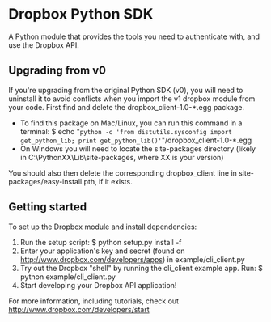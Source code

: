 Dropbox Python SDK
==================

A Python module that provides the tools you need to authenticate with, and use the Dropbox API.

Upgrading from v0
-----------------
If you're upgrading from the original Python SDK (v0), you will need to uninstall it to avoid conflicts when you import the v1 dropbox module from your code. First find and delete the dropbox_client-1.0-*.egg package.

*   To find this package on Mac/Linux, you can run this command in a terminal:
        $ echo "`python -c 'from distutils.sysconfig import get_python_lib; print get_python_lib()'`"/dropbox_client-1.0-*.egg
*   On Windows you will need to locate the site-packages directory (likely in C:\PythonXX\Lib\site-packages, where XX is your version)

You should also then delete the corresponding dropbox_client line in site-packages/easy-install.pth, if it exists.

Getting started 
---------------
To set up the Dropbox module and install dependencies:

1.  Run the setup script:
        $ python setup.py install -f
2.  Enter your application's key and secret (found on http://www.dropbox.com/developers/apps) in example/cli_client.py 
3.  Try out the Dropbox "shell" by running the cli_client example app. Run: 
        $ python example/cli_client.py
4.  Start developing your Dropbox API application!

For more information, including tutorials, check out http://www.dropbox.com/developers/start
